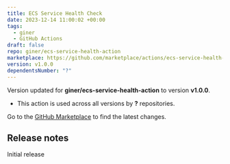 ```yaml
---
title: ECS Service Health Check
date: 2023-12-14 11:00:02 +00:00
tags:
  - giner
  - GitHub Actions
draft: false
repo: giner/ecs-service-health-action
marketplace: https://github.com/marketplace/actions/ecs-service-health-check
version: v1.0.0
dependentsNumber: "?"
---
```



Version updated for **giner/ecs-service-health-action** to version **v1.0.0**.
- This action is used across all versions by **?** repositories.

Go to the [GitHub Marketplace](https://github.com/marketplace/actions/ecs-service-health-check) to find the latest changes.

## Release notes

Initial release
